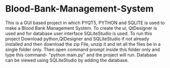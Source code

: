 # Blood-Bank-Management-System
This is a GUI based project in which PYQT5, PYTHON and SQLITE is used to make a Blood Bank Management System. To create the ui, QtDesigner is used and for database user interface SQLiteStudio is used. 
To run this project Download python,QtDesigner and SQLiteStudio if not already installed and then download the zip File, unzip it and let all the files be in a single folder only. Then open command prompt inside this folder only and type this command- "python main.py" and the project will run. Database can be viewed using SQLiteStudio by adding the database.
